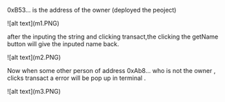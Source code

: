 <p>0xB53... is the address of the owner (deployed the peoject)</p>![alt text](m1.PNG)
<p>after the inputing the string and clicking transact,the clicking the getName button will give the inputed name back.</p>![alt text](m2.PNG)
<p>Now when some other person of address 0xAb8... who is not the owner , clicks transact a error will be pop up in terminal .</p>![alt text](m3.PNG)
